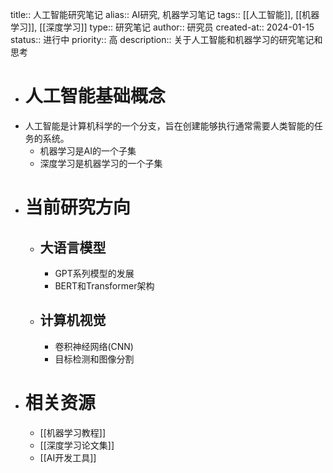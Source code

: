 title:: 人工智能研究笔记
alias:: AI研究, 机器学习笔记
tags:: [[人工智能]], [[机器学习]], [[深度学习]]
type:: 研究笔记
author:: 研究员
created-at:: 2024-01-15
status:: 进行中
priority:: 高
description:: 关于人工智能和机器学习的研究笔记和思考

- # 人工智能基础概念
- 人工智能是计算机科学的一个分支，旨在创建能够执行通常需要人类智能的任务的系统。
  - 机器学习是AI的一个子集
  - 深度学习是机器学习的一个子集
- # 当前研究方向
  - ## 大语言模型
    - GPT系列模型的发展
    - BERT和Transformer架构
  - ## 计算机视觉
    - 卷积神经网络(CNN)
    - 目标检测和图像分割
- # 相关资源
  - [[机器学习教程]]
  - [[深度学习论文集]]
  - [[AI开发工具]]